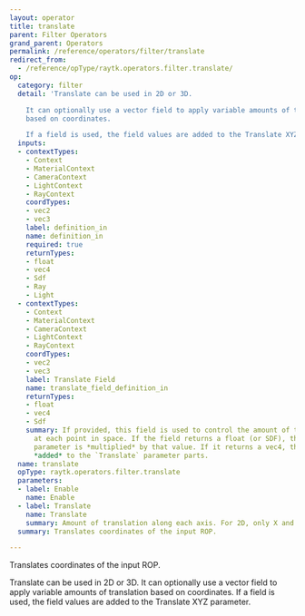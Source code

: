 ```yaml
---
layout: operator
title: translate
parent: Filter Operators
grand_parent: Operators
permalink: /reference/operators/filter/translate
redirect_from:
  - /reference/opType/raytk.operators.filter.translate/
op:
  category: filter
  detail: 'Translate can be used in 2D or 3D.

    It can optionally use a vector field to apply variable amounts of translation
    based on coordinates.

    If a field is used, the field values are added to the Translate XYZ parameter.'
  inputs:
  - contextTypes:
    - Context
    - MaterialContext
    - CameraContext
    - LightContext
    - RayContext
    coordTypes:
    - vec2
    - vec3
    label: definition_in
    name: definition_in
    required: true
    returnTypes:
    - float
    - vec4
    - Sdf
    - Ray
    - Light
  - contextTypes:
    - Context
    - MaterialContext
    - CameraContext
    - LightContext
    - RayContext
    coordTypes:
    - vec2
    - vec3
    label: Translate Field
    name: translate_field_definition_in
    returnTypes:
    - float
    - vec4
    - Sdf
    summary: If provided, this field is used to control the amount of translation
      at each point in space. If the field returns a float (or SDF), the `Translate`
      parameter is *multiplied* by that value. If it returns a vec4, the parts are
      *added* to the `Translate` parameter parts.
  name: translate
  opType: raytk.operators.filter.translate
  parameters:
  - label: Enable
    name: Enable
  - label: Translate
    name: Translate
    summary: Amount of translation along each axis. For 2D, only X and Y are used.
  summary: Translates coordinates of the input ROP.

---
```



Translates coordinates of the input ROP.

Translate can be used in 2D or 3D.
It can optionally use a vector field to apply variable amounts of translation based on coordinates.
If a field is used, the field values are added to the Translate XYZ parameter.
